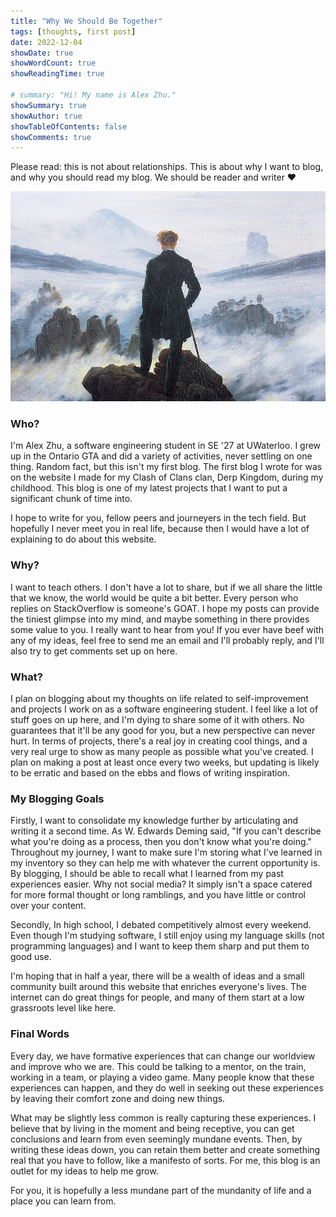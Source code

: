 ```yaml
---
title: "Why We Should Be Together"
tags: [thoughts, first post]
date: 2022-12-04
showDate: true
showWordCount: true
showReadingTime: true

# summary: "Hi! My name is Alex Zhu."
showSummary: true
showAuthor: true
showTableOfContents: false
showComments: true
---
```


Please read: this is not about relationships. This is about why I want to blog, and why you should read my blog. We should be reader and writer :hearts:

![Wanderer Above The Sea of Clouds.](wanderer.jpg "Wanderer Above The Sea of Clouds. One of my favourite paintings, symbolically")

### Who?

I'm Alex Zhu, a software engineering student in SE '27 at UWaterloo. I grew up in the Ontario GTA and did a variety of activities, never settling on one thing. Random fact, but this isn't my first blog. The first blog I wrote for was on the website I made for my Clash of Clans clan, Derp Kingdom, during my childhood. This blog is one of my latest projects that I want to put a significant chunk of time into.

I hope to write for you, fellow peers and journeyers in the tech field. But hopefully I never meet you in real life, because then I would have a lot of explaining to do about this website.

### Why?

I want to teach others. I don't have a lot to share, but if we all share the little that we know, the world would be quite a bit better. Every person who replies on StackOverflow is someone's GOAT. I hope my posts can provide the tiniest glimpse into my mind, and maybe something in there provides some value to you. I really want to hear from you! If you ever have beef with any of my ideas, feel free to send me an email and I'll probably reply, and I'll also try to get comments set up on here.

### What?

I plan on blogging about my thoughts on life related to self-improvement and projects I work on as a software engineering student. I feel like a lot of stuff goes on up here, and I'm dying to share some of it with others. No guarantees that it'll be any good for you, but a new perspective can never hurt. In terms of projects, there's a real joy in creating cool things, and a very real urge to show as many people as possible what you've created. I plan on making a post at least once every two weeks, but updating is likely to be erratic and based on the ebbs and flows of writing inspiration.

### My Blogging Goals

Firstly, I want to consolidate my knowledge further by articulating and writing it a second time. As W. Edwards Deming said, "If you can't describe what you're doing as a process, then you don't know what you're doing." Throughout my journey, I want to make sure I'm storing what I've learned in my inventory so they can help me with whatever the current opportunity is. By blogging, I should be able to recall what I learned from my past experiences easier. Why not social media? It simply isn't a space catered for more formal thought or long ramblings, and you have little or control over your content.

Secondly, In high school, I debated competitively almost every weekend. Even though I'm studying software, I still enjoy using my language skills (not programming languages) and I want to keep them sharp and put them to good use.

I'm hoping that in half a year, there will be a wealth of ideas and a small community built around this website that enriches everyone's lives. The internet can do great things for people, and many of them start at a low grassroots level like here.

### Final Words

Every day, we have formative experiences that can change our worldview and improve who we are. This could be talking to a mentor, on the train, working in a team, or playing a video game. Many people know that these experiences can happen, and they do well in seeking out these experiences by leaving their comfort zone and doing new things.

What may be slightly less common is really capturing these experiences. I believe that by living in the moment and being receptive, you can get conclusions and learn from even seemingly mundane events. Then, by writing these ideas down, you can retain them better and create something real that you have to follow, like a manifesto of sorts. For me, this blog is an outlet for my ideas to help me grow.

For you, it is hopefully a less mundane part of the mundanity of life and a place you can learn from.